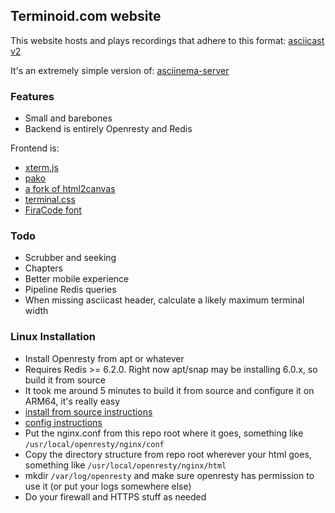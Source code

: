 ## Terminoid.com website
This website hosts and plays recordings that adhere to this format: [asciicast v2](https://docs.asciinema.org/manual/asciicast/v2/)

It's an extremely simple version of: [asciinema-server](https://github.com/asciinema/asciinema-server)

### Features
- Small and barebones
- Backend is entirely Openresty and Redis

Frontend is:
- [xterm.js](https://xtermjs.org)
- [pako](https://github.com/nodeca/pako)
- [a fork of html2canvas](https://github.com/yorickshan/html2canvas-pro)
- [terminal.css](https://github.com/Gioni06/terminal.css)
- [FiraCode font](https://github.com/tonsky/FiraCode)

### Todo
- Scrubber and seeking
- Chapters
- Better mobile experience
- Pipeline Redis queries
- When missing asciicast header, calculate a likely maximum terminal width

### Linux Installation
- Install Openresty from apt or whatever
- Requires Redis >= 6.2.0.  Right now apt/snap may be installing 6.0.x, so build it from source
- It took me around 5 minutes to build it from source and configure it on ARM64, it's really easy
- [install from source instructions](https://redis.io/docs/latest/operate/oss_and_stack/install/install-redis/install-redis-from-source/)
- [config instructions](https://redis.io/docs/latest/operate/oss_and_stack/install/install-redis/#install-redis-properly)
- Put the nginx.conf from this repo root where it goes, something like `/usr/local/openresty/nginx/conf`
- Copy the directory structure from repo root wherever your html goes, something like `/usr/local/openresty/nginx/html`
- mkdir `/var/log/openresty` and make sure openresty has permission to use it (or put your logs somewhere else)
- Do your firewall and HTTPS stuff as needed
